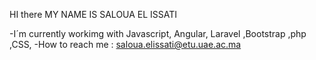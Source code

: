 HI there 
MY NAME IS SALOUA EL ISSATI 

-I´m currently workimg with Javascript, Angular, Laravel ,Bootstrap ,php ,CSS,
-How to reach me :
saloua.elissati@etu.uae.ac.ma
